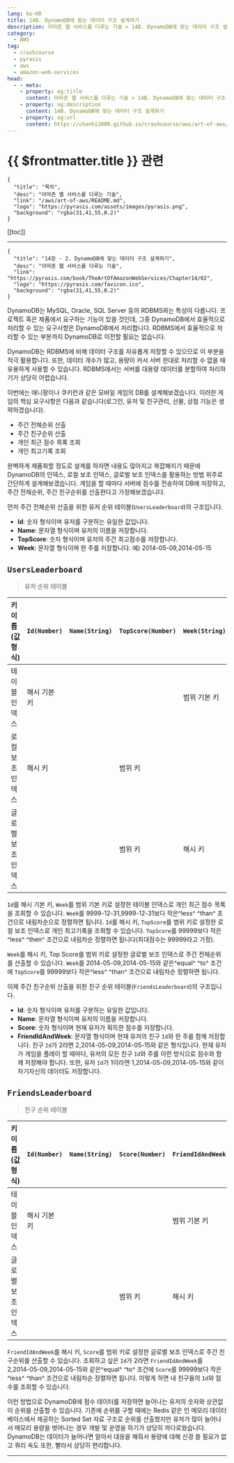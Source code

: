 ```yaml
---
lang: ko-KR
title: 14B. DynamoDB에 맞는 데이터 구조 설계하기
description: 아마존 웹 서비스를 다루는 기술 > 14B. DynamoDB에 맞는 데이터 구조 설계하기
category:
  - AWS
tag: 
  - crashcourse
  - pyrasis
  - aws 
  - amazon-web-services
head:
  - - meta:
    - property: og:title
      content: 아마존 웹 서비스를 다루는 기술 > 14B. DynamoDB에 맞는 데이터 구조 설계하기
    - property: og:description
      content: 14B. DynamoDB에 맞는 데이터 구조 설계하기
    - property: og:url
      content: https://chanhi2000.github.io/crashcourse/aws/art-of-aws/14B.html
---
```


# {{ $frontmatter.title }} 관련

```component VPCard
{
  "title": "목차",
  "desc": "아마존 웹 서비스를 다루는 기술",
  "link": "/aws/art-of-aws/README.md",
  "logo": "https://pyrasis.com/assets/images/pyrasis.png",
  "background": "rgba(31,41,55,0.2)"
}
```

[[toc]]

---

```component VPCard
{
  "title": "14장 - 2. DynamoDB에 맞는 데이터 구조 설계하기",
  "desc": "아마존 웹 서비스를 다루는 기술",
  "link": "https://pyrasis.com/book/TheArtOfAmazonWebServices/Chapter14/02",
  "logo": "https://pyrasis.com/favicon.ico",
  "background": "rgba(31,41,55,0.2)"
}
```

DynamoDB는 <FontIcon icon="iconfont icon-mysql"/>MySQL, <FontIcon icon="iconfont icon-oracle"/>Oracle, <FontIcon icon="iconfont icon-sqlserver"/>SQL Server 등의 RDBMS와는 특성이 다릅니다. 프로젝트 혹은 제품에서 요구하는 기능이 있을 것인데, 그중 DynamoDB에서 효율적으로 처리할 수 있는 요구사항은 DynamoDB에서 처리합니다. RDBMS에서 효율적으로 처리할 수 있는 부분까지 DynamoDB로 이전할 필요는 없습니다.

DynamoDB는 RDBMS에 비해 데이터 구조를 자유롭게 저장할 수 있으므로 이 부분을 적극 활용합니다. 또한, 데이터 개수가 많고, 용량이 커서 서버 한대로 처리할 수 없을 때 유용하게 사용할 수 있습니다. RDBMS에서는 서버를 대용량 데이터를 분할하여 처리하기가 상당히 어렵습니다.

이번에는 애니팡이나 쿠키런과 같은 모바일 게임의 DB를 설계해보겠습니다. 이러한 게임의 핵심 요구사항은 다음과 같습니다(로그인, 유저 및 친구관리, 선물, 상점 기능은 생략하겠습니다).

- 주간 전체순위 산출
- 주간 친구순위 산출
- 개인 최근 점수 목록 조회
- 개인 최고기록 조회

완벽하게 제품화할 정도로 설계를 하자면 내용도 많아지고 복잡해지기 때문에 DynamoDB의 인덱스, 로컬 보조 인덱스, 글로벌 보조 인덱스를 활용하는 방법 위주로 간단하게 설계해보겠습니다. 게임을 할 때마다 서버에 점수를 전송하여 DB에 저장하고, 주간 전체순위, 주간 친구순위를 산출한다고 가정해보겠습니다.

먼저 주간 전체순위 산출을 위한 유저 순위 테이블(`UsersLeaderboard`)의 구조입니다.

- **Id**: 숫자 형식이며 유저를 구분하는 유일한 값입니다.
- **Name**: 문자열 형식이며 유저의 이름을 저장합니다.
- **TopScore**: 숫자 형식이며 유저의 주간 최고점수를 저장합니다.
- **Week**: 문자열 형식이며 한 주를 저장합니다. 예) 2014-05-09,2014-05-15

## `UsersLeaderboard`

> 유저 순위 테이블

| 키 이름(값 형식) | `Id(Number)` | `Name(String)` | `TopScore(Number)` | `Week(String)` |
| :--- | :--- | :--- | :--- | :--- |
| 테이블 인덱스 | 해시 기본 키 | | | 범위 기본 키 |
| 로컬 보조 인덱스 | 해시 키 | | 범위 키 |  |
| 글로벌 보조 인덱스 | | | 범위 키 | 해시 키 |

`Id`를 해시 기본 키, `Week`를 범위 기본 키로 설정한 테이블 인덱스로 개인 최근 점수 목록을 조회할 수 있습니다. `Week`를 9999-12-31,9999-12-31보다 작은^less^ ^than^ 조건으로 내림차순으로 정렬하면 됩니다. `Id`를 해시 키, `TopScore`를 범위 키로 설정한 로컬 보조 인덱스로 개인 최고기록을 조회할 수 있습니다. `TopScore`를 99999보다 작은^less^ ^then^ 조건으로 내림차순 정렬하면 됩니다(최대점수는 99999라고 가정).

`Week`를 해시 키, Top Score를 범위 키로 설정한 글로벌 보조 인덱스로 주간 전체순위를 산출할 수 있습니다. `Week`를 2014-05-09,2014-05-15와 같은^equal^ ^to^ 조건에 `TopScore`를 99999보다 작은^less^ ^than^ 조건으로 내림차순 정렬하면 됩니다.

이제 주간 친구순위 산출을 위한 친구 순위 테이블(`FriendsLeaderboard`)의 구조입니다.

- **Id**: 숫자 형식이며 유저를 구분하는 유일한 값입니다.
- **Name**: 문자열 형식이며 유저의 이름을 저장합니다.
- **Score**: 숫자 형식이며 현재 유저가 획득한 점수를 저장합니다.
- **FriendIdAndWeek**: 문자열 형식이며 현재 유저의 친구 `Id`와 한 주를 함께 저장합니다. 친구 `Id`가 2라면 2,2014-05-09,2014-05-15와 같은 형식입니다. 현재 유저가 게임을 플레이 할 때마다, 유저의 모든 친구 `Id`와 주를 이런 방식으로 점수와 함께 저장해야 합니다. 또한, 유저 `Id`가 1이라면 1,2014-05-09,2014-05-15와 같이 자기자신의 데이터도 저장합니다.

## `FriendsLeaderboard`

> 친구 순위 테이블

| 키 이름(값 형식) | `Id(Number)` | `Name(String)` | `Score(Number)` | `FriendIdAndWeek(String)` |
| :--- | :--- | :--- | :--- | :--- |
| 테이블 인덱스 | 해시 기본 키 | | | 범위 기본 키 |
| 글로벌 보조 인덱스 | | | 범위 키 | 해시 키 |

`FriendIdAndWeek`를 해시 키, `Score`를 범위 키로 설정한 글로벌 보조 인덱스로 주간 친구순위를 산출할 수 있습니다. 조회하고 싶은 `Id`가 2라면 `FriendIdAndWeek`를 2,2014-05-09,2014-05-15와 같은^equal^ ^to^ 조건에 `Score`를 99999보다 작은^less^ ^than^ 조건으로 내림차순 정렬하면 됩니다. 이렇게 하면 내 친구들의 `Id`와 점수를 조회할 수 있습니다.

이런 방법으로 DynamoDB에 점수 데이터를 저장하면 늘어나는 유저의 숫자와 상관없이 순위를 산출할 수 있습니다. 기존에 순위를 구할 때에는 Redis 같은 인 메모리 데이터베이스에서 제공하는 Sorted Set 자료 구조로 순위를 산출했지만 유저가 많이 늘어나서 메모리 용량을 벗어나는 경우 개발 및 운영을 하기가 상당히 까다로웠습니다. DynamoDB는 데이터가 늘어나면 알아서 대응을 해줘서 용량에 대해 신경 쓸 필요가 없고 쿼리 속도 또한, 빨라서 상당히 편리합니다.

---

<TagLinks />